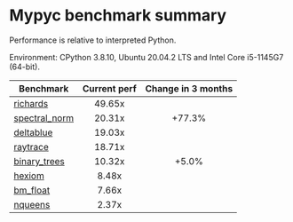 # Mypyc benchmark summary

Performance is relative to interpreted Python.

Environment: CPython 3.8.10, Ubuntu 20.04.2 LTS and Intel Core i5-1145G7 (64-bit).

| Benchmark | Current perf | Change in 3 months |
| --- | :---: | :---: |
| [richards](benchmarks/richards.md) | 49.65x |  |
| [spectral_norm](benchmarks/spectral_norm.md) | 20.31x | +77.3% |
| [deltablue](benchmarks/deltablue.md) | 19.03x |  |
| [raytrace](benchmarks/raytrace.md) | 18.71x |  |
| [binary_trees](benchmarks/binary_trees.md) | 10.32x | +5.0% |
| [hexiom](benchmarks/hexiom.md) | 8.48x |  |
| [bm_float](benchmarks/bm_float.md) | 7.66x |  |
| [nqueens](benchmarks/nqueens.md) | 2.37x |  |

